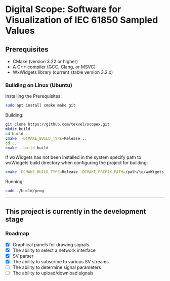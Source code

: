 # Digital Scope: Software for Visualization of IEC 61850 Sampled Values

## Prerequisites

- CMake (version 3.22 or higher)
- A C++ compiler (GCC, Clang, or MSVC)
- WxWidgets library (current stable version 3.2.x)

### Building on Linux (Ubuntu)
Installing the Prerequisites:
```bash
sudo apt install cmake make git
```
Building:
```bash
git clone https://github.com/tekvel/scopex.git
mkdir build
cd build
cmake  -DCMAKE_BUILD_TYPE=Release ..
cd ..
cmake --build build
```
If wxWidgets has not been installed in the system specify path to wxWidgets build directory when configuring the project for building:
```bash
cmake -DCMAKE_BUILD_TYPE=Release -DCMAKE_PREFIX_PATH=/path/to/wxWigets_lib/wxWidgets-3.2.x ..
```
Running:
```bash
sudo ./build/prog
```

---

## This project is currently in the development stage
### Roadmap

- [x] Graphical panels for drawing signals
- [x] The ability to select a network interface
- [x] SV parser
- [x] The ability to subscribe to various SV streams
- [ ] The ability to determine signal parameters
- [ ] The ability to upload/download signals
